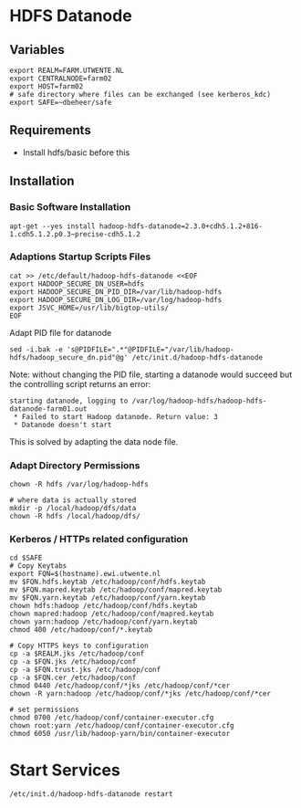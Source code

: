 # HDFS Datanode

## Variables

    export REALM=FARM.UTWENTE.NL
    export CENTRALNODE=farm02
    export HOST=farm02
    # safe directory where files can be exchanged (see kerberos_kdc)
    export SAFE=~dbeheer/safe

## Requirements 

* Install hdfs/basic before this

## Installation

### Basic Software Installation

    apt-get --yes install hadoop-hdfs-datanode=2.3.0+cdh5.1.2+816-1.cdh5.1.2.p0.3~precise-cdh5.1.2
    
### Adaptions Startup Scripts Files

  
    cat >> /etc/default/hadoop-hdfs-datanode <<EOF
    export HADOOP_SECURE_DN_USER=hdfs
    export HADOOP_SECURE_DN_PID_DIR=/var/lib/hadoop-hdfs
    export HADOOP_SECURE_DN_LOG_DIR=/var/log/hadoop-hdfs
    export JSVC_HOME=/usr/lib/bigtop-utils/
    EOF 
    
Adapt PID file for datanode
    
    sed -i.bak -e 's@PIDFILE=".*"@PIDFILE="/var/lib/hadoop-hdfs/hadoop_secure_dn.pid"@g' /etc/init.d/hadoop-hdfs-datanode

Note: without changing the PID file, starting a datanode would succeed but the controlling script returns an error:
```
starting datanode, logging to /var/log/hadoop-hdfs/hadoop-hdfs-datanode-farm01.out
 * Failed to start Hadoop datanode. Return value: 3
 * Datanode doesn't start
```
This is solved by adapting the data node file.    

### Adapt Directory Permissions

    chown -R hdfs /var/log/hadoop-hdfs
    
    # where data is actually stored
    mkdir -p /local/hadoop/dfs/data
    chown -R hdfs /local/hadoop/dfs/
    
### Kerberos / HTTPs related configuration

    cd $SAFE 
    # Copy Keytabs
    export FQN=$(hostname).ewi.utwente.nl
    mv $FQN.hdfs.keytab /etc/hadoop/conf/hdfs.keytab
    mv $FQN.mapred.keytab /etc/hadoop/conf/mapred.keytab
    mv $FQN.yarn.keytab /etc/hadoop/conf/yarn.keytab
    chown hdfs:hadoop /etc/hadoop/conf/hdfs.keytab
    chown mapred:hadoop /etc/hadoop/conf/mapred.keytab
    chown yarn:hadoop /etc/hadoop/conf/yarn.keytab
    chmod 400 /etc/hadoop/conf/*.keytab
    
    # Copy HTTPS keys to configuration
    cp -a $REALM.jks /etc/hadoop/conf
    cp -a $FQN.jks /etc/hadoop/conf
    cp -a $FQN.trust.jks /etc/hadoop/conf
    cp -a $FQN.cer /etc/hadoop/conf
    chmod 0440 /etc/hadoop/conf/*jks /etc/hadoop/conf/*cer
    chown -R yarn:hadoop /etc/hadoop/conf/*jks /etc/hadoop/conf/*cer
    
    # set permissions
    chmod 0700 /etc/hadoop/conf/container-executor.cfg
    chown root:yarn /etc/hadoop/conf/container-executor.cfg 
    chmod 6050 /usr/lib/hadoop-yarn/bin/container-executor

# Start Services

    /etc/init.d/hadoop-hdfs-datanode restart
